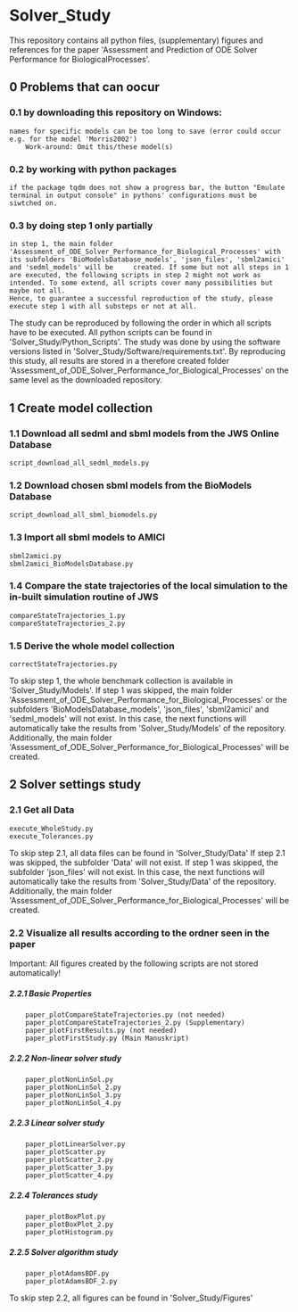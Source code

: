 # Solver_Study

This repository contains all python files, (supplementary) figures and references for the paper 'Assessment and Prediction of ODE Solver Performance for BiologicalProcesses'.

## 0 Problems that can oocur
### 0.1 by downloading this repository on Windows:
	names for specific models can be too long to save (error could occur e.g. for the model 'Morris2002')
        Work-around: Omit this/these model(s)

### 0.2 by working with python packages
	if the package tqdm does not show a progress bar, the button "Emulate terminal in output console" in pythons' configurations must be siwtched on.

### 0.3 by doing step 1 only partially
	in step 1, the main folder 'Assessment_of_ODE_Solver_Performance_for_Biological_Processes' with its subfolders 'BioModelsDatabase_models', 'json_files', 'sbml2amici' and 'sedml_models' will be 	 created. If some but not all steps in 1 are executed, the following scripts in step 2 might not work as intended. To some extend, all scripts cover many possibilities but maybe not all.
	Hence, to guarantee a successful reproduction of the study, please execute step 1 with all substeps or not at all.

The study can be reproduced by following the order in which all scripts have to be executed.
All python scripts can be found in 'Solver_Study/Python_Scripts'.
The study was done by using the software versions listed in 'Solver_Study/Software/requirements.txt'.
By reproducing this study, all results are stored in a therefore created folder 'Assessment_of_ODE_Solver_Performance_for_Biological_Processes' on the same level as the downloaded repository.

## 1 Create model collection 
### 1.1 Download all sedml and sbml models from the JWS Online Database
	script_download_all_sedml_models.py

### 1.2 Download chosen sbml models from the BioModels Database
	script_download_all_sbml_biomodels.py

### 1.3 Import all sbml models to AMICI
	sbml2amici.py
	sbml2amici_BioModelsDatabase.py

### 1.4 Compare the state trajectories of the local simulation to the in-built simulation routine of JWS
	compareStateTrajectories_1.py
	compareStateTrajectories_2.py

### 1.5 Derive the whole model collection
	correctStateTrajectories.py

To skip step 1, the whole benchmark collection is available in 'Solver_Study/Models'.
If step 1 was skipped, the main folder 'Assessment_of_ODE_Solver_Performance_for_Biological_Processes' or the subfolders 'BioModelsDatabase_models', 'json_files', 'sbml2amici' and 'sedml_models' will not exist. 
In this case, the next functions will automatically take the results from 'Solver_Study/Models' of the repository.
Additionally, the main folder 'Assessment_of_ODE_Solver_Performance_for_Biological_Processes' will be created. 

## 2 Solver settings study
### 2.1 Get all Data
	execute_WholeStudy.py
	execute_Tolerances.py

To skip step 2.1, all data files can be found in 'Solver_Study/Data'
If step 2.1 was skipped, the subfolder 'Data' will not exist.
If step 1 was skipped, the subfolder 'json_files' will not exist.
In this case, the next functions will automatically take the results from 'Solver_Study/Data' of the repository.
Additionally, the main folder 'Assessment_of_ODE_Solver_Performance_for_Biological_Processes' will be created. 

### 2.2 Visualize all results according to the ordner seen in the paper
Important: All figures created by the following scripts are not stored automatically!
##### 2.2.1 Basic Properties
	    paper_plotCompareStateTrajectories.py (not needed)
 	    paper_plotCompareStateTrajectories_2.py (Supplementary)
	    paper_plotFirstResults.py (not needed)
	    paper_plotFirstStudy.py (Main Manuskript)

##### 2.2.2 Non-linear solver study
	    paper_plotNonLinSol.py
	    paper_plotNonLinSol_2.py
	    paper_plotNonLinSol_3.py
	    paper_plotNonLinSol_4.py

##### 2.2.3 Linear solver study
	    paper_plotLinearSolver.py
	    paper_plotScatter.py
	    paper_plotScatter_2.py
	    paper_plotScatter_3.py
	    paper_plotScatter_4.py	

##### 2.2.4 Tolerances study
	    paper_plotBoxPlot.py
	    paper_plotBoxPlot_2.py
	    paper_plotHistogram.py

##### 2.2.5 Solver algorithm study
	    paper_plotAdamsBDF.py
	    paper_plotAdamsBDF_2.py	

To skip step 2.2, all figures can be found in 'Solver_Study/Figures'


